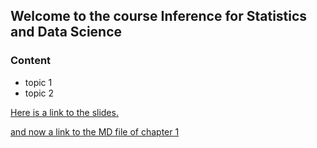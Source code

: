 ## Welcome to the course Inference for Statistics and Data Science


### Content

- topic 1
- topic 2


[Here is a link to the slides.](Chapter1.tex)

[and now a link to the MD file of chapter 1](slies/ISDS.pdf)



